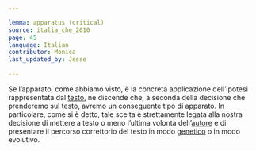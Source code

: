 ```yaml
---

lemma: apparatus (critical)
source: italia_che_2010
page: 45
language: Italian
contributor: Monica
last_updated_by: Jesse

---
```


Se l’apparato, come abbiamo visto, è la concreta applicazione dell’ipotesi rappresentata dal [testo](text.html), ne discende che, a seconda della decisione che prenderemo sul testo, avremo un conseguente tipo di apparato. In particolare, come si è detto, tale scelta è strettamente legata alla nostra decisione di mettere a testo o meno l’ultima volontà dell’[autore](author.html) e di presentare il percorso correttorio del testo in modo [genetico](genesis.html) o in modo evolutivo.
